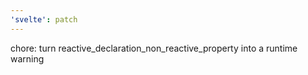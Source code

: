 ```yaml
---
'svelte': patch
---
```


chore: turn reactive_declaration_non_reactive_property into a runtime warning
